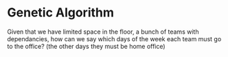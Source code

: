 # Genetic Algorithm

Given that we have limited space in the floor, a bunch of teams with dependancies, how can we say which days of the week each team must go to the office? (the other days they must be home office)
